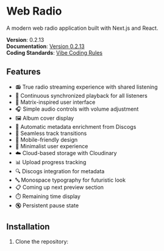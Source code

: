 # Web Radio

A modern web radio application built with Next.js and React.

**Version**: 0.2.13  
**Documentation**: [Version 0.2.13](docs/VERSION_0.2.13.md)  
**Coding Standards**: [Vibe Coding Rules](docs/VIBE_CODING_RULES.md)

## Features

- 📻 True radio streaming experience with shared listening
- 🎵 Continuous synchronized playback for all listeners
- 🎨 Matrix-inspired user interface
- 🎧 Simple audio controls with volume adjustment
- 🖼️ Album cover display
- 📝 Automatic metadata enrichment from Discogs
- 🔄 Seamless track transitions
- 📱 Mobile-friendly design
- 🎯 Minimalist user experience
- ☁️ Cloud-based storage with Cloudinary
- 📊 Upload progress tracking
- 🔍 Discogs integration for metadata
- 🔤 Monospace typography for futuristic look
- 📋 Coming up next preview section
- ⏱️ Remaining time display
- 🔇 Persistent pause state

## Installation

1. Clone the repository:
   ```
